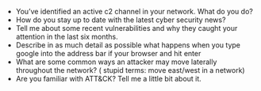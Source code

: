 * You’ve identified an active c2 channel in your network. What do you do? 
* How do you stay up to date with the latest cyber security news? 
* Tell me about some recent vulnerabilities and why they caught your attention in the last six months. 
* Describe in as much detail as possible what happens when you type google into the address bar if your browser and hit enter 
* What are some common ways an attacker may move laterally throughout the network? ( stupid terms: move east/west in a network) 
* Are you familiar with ATT&CK? Tell me a little bit about it. 
